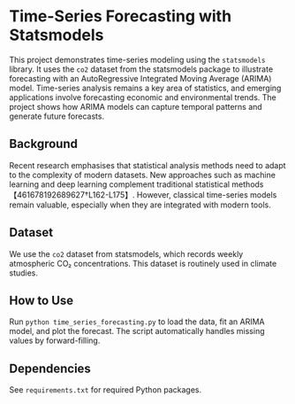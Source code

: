 # Time-Series Forecasting with Statsmodels

This project demonstrates time-series modeling using the `statsmodels` library. It uses the `co2` dataset from the statsmodels package to illustrate forecasting with an AutoRegressive Integrated Moving Average (ARIMA) model. Time-series analysis remains a key area of statistics, and emerging applications involve forecasting economic and environmental trends. The project shows how ARIMA models can capture temporal patterns and generate future forecasts.

## Background
Recent research emphasises that statistical analysis methods need to adapt to the complexity of modern datasets. New approaches such as machine learning and deep learning complement traditional statistical methods【461678192689627†L162-L175】. However, classical time-series models remain valuable, especially when they are integrated with modern tools.

## Dataset
We use the `co2` dataset from statsmodels, which records weekly atmospheric CO₂ concentrations. This dataset is routinely used in climate studies.

## How to Use
Run `python time_series_forecasting.py` to load the data, fit an ARIMA model, and plot the forecast. The script automatically handles missing values by forward-filling.

## Dependencies
See `requirements.txt` for required Python packages.